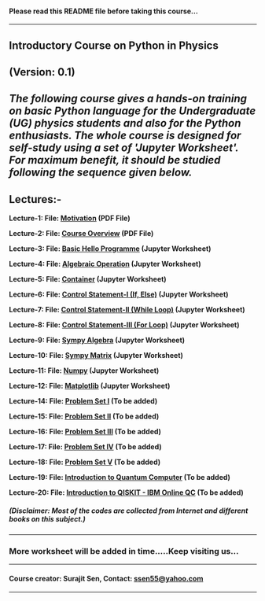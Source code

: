 #### Please read this README file before taking this course...
---
## Introductory Course on Python in Physics

**(Version: 0.1)**
---
***The following course gives a hands-on training on basic Python language for the Undergraduate (UG) physics students and also for the  Python enthusiasts. The whole course is designed for self-study using a set of 'Jupyter Worksheet'. For maximum benefit, it should be studied following the sequence given below.***
---
## Lectures:- 

**Lecture-1: File: [Motivation](https://github.com/sen-hub/pythontutorial/blob/master/lecture_motivation.pdf/) (PDF File)**

**Lecture-2: File: [Course Overview](https://github.com/sen-hub/pythontutorial/blob/master/lecture_overview.pdf) (PDF File)** 

**Lecture-3: File: [Basic Hello Programme](https://github.com/sen-hub/pythontutorial/blob/master/hello.ipynb) (Jupyter Worksheet)** 

**Lecture-4: File: [Algebraic Operation](https://github.com/sen-hub/pythontutorial/blob/master/arithmatic.ipynb) (Jupyter Worksheet)**

**Lecture-5: File: [Container](https://github.com/sen-hub/pythontutorial/blob/master/container.ipynb) (Jupyter Worksheet)**

**Lecture-6: File: [Control Statement-I (If, Else)](https://github.com/sen-hub/pythontutorial/blob/master/elseif.ipynb) (Jupyter Worksheet)**

**Lecture-7: File: [Control Statement-II (While Loop)](https://github.com/sen-hub/pythontutorial/blob/master/while_loop.ipynb) (Jupyter Worksheet)**

**Lecture-8: File: [Control Statement-III (For Loop)](https://github.com/sen-hub/pythontutorial/blob/master/for_loop.ipynb) (Jupyter Worksheet)**

**Lecture-9: File: [Sympy Algebra](https://github.com/sen-hub/pythontutorial/blob/master/sympy_algabra.ipynb) (Jupyter Worksheet)**

**Lecture-10: File: [Sympy Matrix](https://github.com/sen-hub/pythontutorial/blob/master/sympy_matrix.ipynb) (Jupyter Worksheet)**

**Lecture-11: File: [Numpy](https://github.com/sen-hub/pythontutorial/blob/master/numpy.ipynb) (Jupyter Worksheet)**

**Lecture-12: File: [Matplotlib](https://github.com/sen-hub/pythontutorial/blob/master/matplotlib.ipynb) (Jupyter Worksheet)**

**Lecture-14: File: [Problem Set I](https://github.com/sen-hub/pythontutorial/blob/master/problem_set1.ipynb) (To be added)**

**Lecture-15: File: [Problem Set II](https://github.com/sen-hub/pythontutorial/blob/master/problem_set2.ipynb) (To be added)**

**Lecture-16: File: [Problem Set III](https://github.com/sen-hub/pythontutorial/blob/master/problem_set3.ipynb) (To be added)**

**Lecture-17: File: [Problem Set IV](https://github.com/sen-hub/pythontutorial/blob/master/problem_set4.ipynb) (To be added)**

**Lecture-18: File: [Problem Set V](https://github.com/sen-hub/pythontutorial/blob/master/problem_set5.ipynb) (To be added)**

**Lecture-19: File: [Introduction to Quantum Computer](https://github.com/sen-hub/pythontutorial/blob/master/intro_qc.pdf) (To be added)**

**Lecture-20: File: [Introduction to QISKIT - IBM Online QC](https://github.com/sen-hub/pythontutorial/blob/master/intro_qiskit.pdf) (To be added)**

##### (Disclaimer: Most of the codes are collected from Internet and different books on this subject.)
---
### More worksheet will be added in time.....Keep visiting us...
---
#### Course creator: Surajit Sen, Contact: <ssen55@yahoo.com>
---
